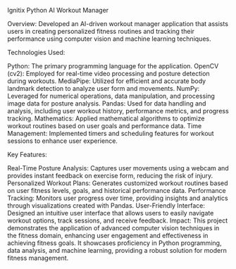 Ignitix
Python AI Workout Manager

Overview: Developed an AI-driven workout manager application that assists users in creating personalized fitness routines and tracking their performance using computer vision and machine learning techniques.

Technologies Used:

Python: The primary programming language for the application.
OpenCV (cv2): Employed for real-time video processing and posture detection during workouts.
MediaPipe: Utilized for efficient and accurate body landmark detection to analyze user form and movements.
NumPy: Leveraged for numerical operations, data manipulation, and processing image data for posture analysis.
Pandas: Used for data handling and analysis, including user workout history, performance metrics, and progress tracking.
Mathematics: Applied mathematical algorithms to optimize workout routines based on user goals and performance data.
Time Management: Implemented timers and scheduling features for workout sessions to enhance user experience.

Key Features:

Real-Time Posture Analysis: Captures user movements using a webcam and provides instant feedback on exercise form, reducing the risk of injury.
Personalized Workout Plans: Generates customized workout routines based on user fitness levels, goals, and historical performance data.
Performance Tracking: Monitors user progress over time, providing insights and analytics through visualizations created with Pandas.
User-Friendly Interface: Designed an intuitive user interface that allows users to easily navigate workout options, track sessions, and receive feedback.
Impact: This project demonstrates the application of advanced computer vision techniques in the fitness domain, enhancing user engagement and effectiveness in achieving fitness goals. It showcases proficiency in Python programming, data analysis, and machine learning, providing a robust solution for modern fitness management.
